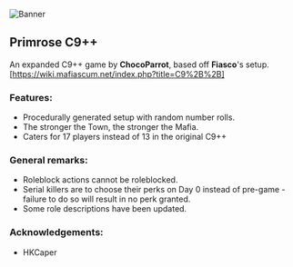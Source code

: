![Banner](flavours/c9++/assets/Banner.png?raw=true)
## Primrose C9++
An expanded C9++ game by **ChocoParrot**, based off **Fiasco**'s setup.
[https://wiki.mafiascum.net/index.php?title=C9%2B%2B]

### Features:
- Procedurally generated setup with random number rolls.
- The stronger the Town, the stronger the Mafia.
- Caters for 17 players instead of 13 in the original C9++

### General remarks:
- Roleblock actions cannot be roleblocked.
- Serial killers are to choose their perks on Day 0 instead of pre-game - failure to do so will result in no perk granted.
- Some role descriptions have been updated.

### Acknowledgements:
- HKCaper
